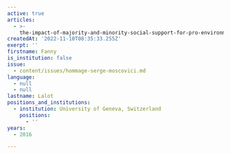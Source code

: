 ```yaml
---
active: true
articles:
  - >-
    the-impact-of-majority-and-minority-social-support-for-pro-environmental-values-on-pro-environmental-behaviours
createdAt: '2022-11-10T08:35:33.255Z'
exerpt: ''
firstname: Fanny
is_institution: false
issue:
  - content/issues/hommage-serge-moscovici.md
language:
  - null
  - null
lastname: Lalot
positions_and_institutions:
  - institution: University of Geneva, Switzerland
    positions:
      - ''
years:
  - 2016

---
```

